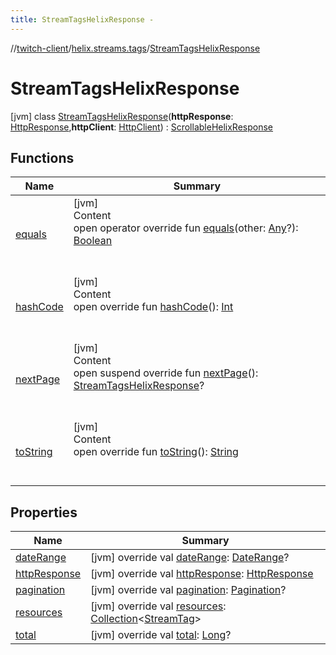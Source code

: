 ```yaml
---
title: StreamTagsHelixResponse -
---
```

//[twitch-client](../../index.md)/[helix.streams.tags](../index.md)/[StreamTagsHelixResponse](index.md)



# StreamTagsHelixResponse  
 [jvm] class [StreamTagsHelixResponse](index.md)(**httpResponse**: [HttpResponse](),**httpClient**: [HttpClient]()) : [ScrollableHelixResponse](../../helix.http.model/-scrollable-helix-response/index.md)   


## Functions  
  
|  Name|  Summary| 
|---|---|
| [equals](https://kotlinlang.org/api/latest/jvm/stdlib/kotlin/-any/equals.html)| [jvm]  <br>Content  <br>open operator override fun [equals](https://kotlinlang.org/api/latest/jvm/stdlib/kotlin/-any/equals.html)(other: [Any](https://kotlinlang.org/api/latest/jvm/stdlib/kotlin/-any/index.html)?): [Boolean](https://kotlinlang.org/api/latest/jvm/stdlib/kotlin/-boolean/index.html)  <br><br><br>
| [hashCode](https://kotlinlang.org/api/latest/jvm/stdlib/kotlin/-any/hash-code.html)| [jvm]  <br>Content  <br>open override fun [hashCode](https://kotlinlang.org/api/latest/jvm/stdlib/kotlin/-any/hash-code.html)(): [Int](https://kotlinlang.org/api/latest/jvm/stdlib/kotlin/-int/index.html)  <br><br><br>
| [nextPage](next-page.md)| [jvm]  <br>Content  <br>open suspend override fun [nextPage](next-page.md)(): [StreamTagsHelixResponse](index.md)?  <br><br><br>
| [toString](https://kotlinlang.org/api/latest/jvm/stdlib/kotlin/-any/to-string.html)| [jvm]  <br>Content  <br>open override fun [toString](https://kotlinlang.org/api/latest/jvm/stdlib/kotlin/-any/to-string.html)(): [String](https://kotlinlang.org/api/latest/jvm/stdlib/kotlin/-string/index.html)  <br><br><br>


## Properties  
  
|  Name|  Summary| 
|---|---|
| [dateRange](index.md#helix.streams.tags/StreamTagsHelixResponse/dateRange/#/PointingToDeclaration/)|  [jvm] override val [dateRange](index.md#helix.streams.tags/StreamTagsHelixResponse/dateRange/#/PointingToDeclaration/): [DateRange](../../helix.http.model/-date-range/index.md)?   <br>
| [httpResponse](index.md#helix.streams.tags/StreamTagsHelixResponse/httpResponse/#/PointingToDeclaration/)|  [jvm] override val [httpResponse](index.md#helix.streams.tags/StreamTagsHelixResponse/httpResponse/#/PointingToDeclaration/): [HttpResponse]()   <br>
| [pagination](index.md#helix.streams.tags/StreamTagsHelixResponse/pagination/#/PointingToDeclaration/)|  [jvm] override val [pagination](index.md#helix.streams.tags/StreamTagsHelixResponse/pagination/#/PointingToDeclaration/): [Pagination](../../helix.http.model/-pagination/index.md)?   <br>
| [resources](index.md#helix.streams.tags/StreamTagsHelixResponse/resources/#/PointingToDeclaration/)|  [jvm] override val [resources](index.md#helix.streams.tags/StreamTagsHelixResponse/resources/#/PointingToDeclaration/): [Collection](https://kotlinlang.org/api/latest/jvm/stdlib/kotlin.collections/-collection/index.html)<[StreamTag](../../helix.streams.tags.model/-stream-tag/index.md)>   <br>
| [total](index.md#helix.streams.tags/StreamTagsHelixResponse/total/#/PointingToDeclaration/)|  [jvm] override val [total](index.md#helix.streams.tags/StreamTagsHelixResponse/total/#/PointingToDeclaration/): [Long](https://kotlinlang.org/api/latest/jvm/stdlib/kotlin/-long/index.html)?   <br>

